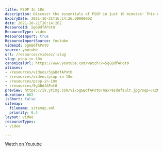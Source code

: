 ```yaml
---
title: PSOP In 10m
description: Discover the essentials of PSOP in just 10 minutes! This quick guide breaks down key concepts and insights for a clear understanding.
ExpiryDate: 2021-10-21T16:14:26.0000000Z
date: 2021-10-21T16:14:26Z
ResourceId: 5gGBdfAPot0
ResourceType: video
ResourceImport: true
ResourceImportSource: Youtube
videoId: 5gGBdfAPot0
source: youtube
url: /resources/videos/:slug
slug: psop-in-10m
canonicalUrl: https://www.youtube.com/watch?v=5gGBdfAPot0
aliases:
- /resources/videos/5gGBdfAPot0
- /resources/videos/psop-in-10m
- /resources/psop-in-10m
- /resources/5gGBdfAPot0
preview: https://i9.ytimg.com/vi/5gGBdfAPot0/maxresdefault.jpg?sqp=CKzMp7oG&rs=AOn4CLBPLjLr5QHuydXM_TOvhF7Pa9NBhQ
duration: 602
isShort: false
sitemap:
  filename: sitemap.xml
  priority: 0.4
layout: video
resourceTypes:
- video

---
```

  
 [Watch on Youtube](https://www.youtube.com/watch?v=5gGBdfAPot0)
